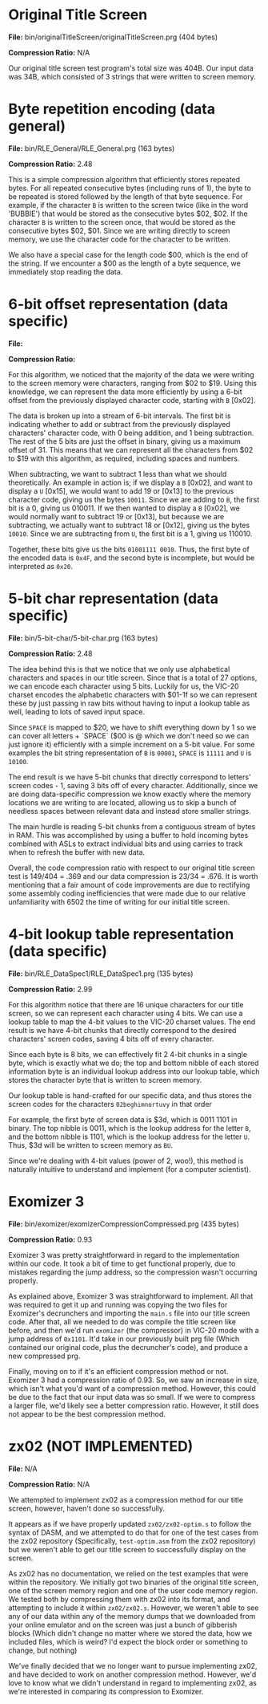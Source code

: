 # Original Title Screen

**File:** bin/originalTitleScreen/originalTitleScreen.prg (404 bytes)

**Compression Ratio:** N/A

Our original title screen test program's total size was 404B. Our input data was
34B, which consisted of 3 strings that were written to screen memory.

# Byte repetition encoding (data general)

**File:** bin/RLE_General/RLE_General.prg (163 bytes)

**Compression Ratio:** 2.48

This is a simple compression algorithm that efficiently stores repeated bytes.  For all repeated consecutive bytes (including runs of 1), the byte to be repeated is stored followed by the length of that byte sequence.  For example, if the character `B` is written to the screen twice (like in the word 'BUBBIE') that would be stored as the consecutive bytes $02, $02.  If the character `B` is written to the screen once, that would be stored as the consecutive bytes $02, $01.  Since we are writing directly to screen memory, we use the character code for the character to be written.

We also have a special case for the length code $00, which is the end of the string.  If we encounter a $00 as the length of a byte sequence, we immediately stop reading the data.

# 6-bit offset representation (data specific)

**File:** 

**Compression Ratio:** 

For this algorithm, we noticed that the majority of the data we were writing to the screen memory were characters, ranging from $02 to $19.  Using this knowledge, we can represent the data more efficiently by using a 6-bit offset from the previously displayed character code, starting with `B` [0x02].

The data is broken up into a stream of 6-bit intervals.  The first bit is indicating whether to add or subtract from the previously displayed characters' character code, with 0 being addition, and 1 being subtraction.  The rest of the 5 bits are just the offset in binary, giving us a maximum offset of 31.  This means that we can represent all the characters from $02 to $19 with this algorithm, as required, including spaces and numbers.

When subtracting, we want to subtract 1 less than what we should theoretically.  An example in action is; if we display a `B` [0x02], and want to display a `U` [0x15], we would want to add 19 or [0x13] to the previous character code, giving us the bytes `10011`.  Since we are adding to `B`, the first bit is a 0, giving us 010011.  If we then wanted to display a `B` [0x02], we would normally want to subtract 19 or [0x13], but because we are subtracting, we actually want to subtract 18 or [0x12], giving us the bytes `10010`.  Since we are subtracting from `U`, the first bit is a 1, giving us 110010.

Together, these bits give us the bits `01001111 0010`.  Thus, the first byte of the encoded data is `0x4F`, and the second byte is incomplete, but would be interpreted as `0x20`.

# 5-bit char representation (data specific)

**File:** bin/5-bit-char/5-bit-char.prg (163 bytes)

**Compression Ratio:** 2.48

The idea behind this is that we notice that we only use alphabetical characters and spaces in our title screen. Since that is a total of 27 options, we can encode each character using 5 bits. Luckily for us, the VIC-20 charset encodes the alphabetic characters with $01-1f so we can represent these by just passing in raw bits without having to input a lookup table as well, leading to lots of saved input space.

Since `SPACE` is mapped to $20, we have to shift everything down by 1 so we can cover all letters + `SPACE` ($00 is @ which we don't need so we can just ignore it) efficiently with a simple increment on a 5-bit value. For some examples the bit string representation of `B` is `00001`, `SPACE` is `11111` and `U` is `10100`.

The end result is we have 5-bit chunks that directly correspond to letters' screen codes - 1, saving 3 bits off of every character. Additionally, since we are doing data-specific compression we know exactly where the memory locations we are writing to are located, allowing us to skip a bunch of needless spaces between relevant data and instead store smaller strings.

The main hurdle is reading 5-bit chunks from a contiguous stream of bytes in RAM. This was accomplished by using a buffer to hold incoming bytes combined with ASLs to extract individual bits and using carries to track when to refresh the buffer with new data.

Overall, the code compression ratio with respect to our original title screen test is 149/404 = .369 and our data compression is 23/34 = .676. It is worth mentioning that a fair amount of code improvements are due to rectifying some assembly coding inefficiencies that were made due to our relative unfamiliarity with 6502 the time of writing for our initial title screen.

# 4-bit lookup table representation (data specific)

**File:** bin/RLE_DataSpec1/RLE_DataSpec1.prg (135 bytes)

**Compression Ratio:** 2.99

For this algorithm notice that there are 16 unique characters for our title screen, so we can represent each character using 4 bits. We can use a lookup table to map the 4-bit values to the VIC-20 charset values. The end result is we have 4-bit chunks that directly correspond to the desired characters' screen codes, saving 4 bits off of every character.

Since each byte is 8 bits, we can effectively fit 2 4-bit chunks in a single byte, which is exactly what we do; the top and bottom nibble of each stored information byte is an individual lookup address into our lookup table, which stores the character byte that is written to screen memory.

Our lookup table is hand-crafted for our specific data, and thus stores the screen codes for the characters `02beghimnortuvy` in that order

For example, the first byte of screen data is $3d, which is 0011 1101 in binary. The top nibble is 0011, which is the lookup address for the letter `B`, and the bottom nibble is 1101, which is the lookup address for the letter `U`.  Thus, $3d will be written to screen memory as `BU`.

Since we're dealing with 4-bit values (power of 2, woo!), this method is naturally intuitive to understand and implement (for a computer scientist).

# Exomizer 3

**File:** bin/exomizer/exomizerCompressionCompressed.prg (435 bytes)

**Compression Ratio:** 0.93

Exomizer 3 was pretty straightforward in regard to the implementation within our code. It took a bit of time to get functional properly, due to mistakes regarding the jump address, so the compression wasn't occurring properly.

As explained above, Exomizer 3 was straightforward to implement. All that was required to get it up and running was copying the two files for Exomizer's decrunchers and importing the `main.s` file into our title screen code. After that, all we needed to do was compile the title screen like before, and then we'd run `exomizer` (the compressor) in VIC-20 mode with a jump address of `0x1101`. It'd take in our previously built prg file (Which contained our original code, plus the decruncher's code), and produce a new compressed prg.

Finally, moving on to if it's an efficient compression method or not. Exomizer 3 had a compression ratio of 0.93. So, we saw an increase in size, which isn't what you'd want of a compression method. However, this could be due to the fact that our input data was so small. If we were to compress a larger file, we'd likely see a better compression ratio. However, it still does not appear to be the best compression method.

# zx02 (NOT IMPLEMENTED)

**File:** N/A

**Compression Ratio:** N/A

We attempted to implement zx02 as a compression method for our title screen, however, haven't done so successfully. 

It appears as if we have properly updated `zx02/zx02-optim.s` to follow the syntax of DASM, and we attempted to do that for one of the test cases from the zx02 repository (Specifically, `test-optim.asm` from the zx02 repository) but we weren't able to get our title screen to successfully display on the screen.

As zx02 has no documentation, we relied on the test examples that were within the repository. We initially got two binaries of the original title screen, one of the screen memory region and one of the user code memory region. We tested both by compressing them with zx02 into its format, and attempting to include it within `zx02/zx02.s`. However, we weren't able to see any of our data within any of the memory dumps that we downloaded from your online emulator and on the screen was just a bunch of gibberish blocks (Which didn't change no matter where we stored the data, how we included files, which is weird? I'd expect the block order or something to change, but nothing)

We've finally decided that we no longer want to pursue implementing zx02, and have decided to work on another compression method. However, we'd love to know what we didn't understand in regard to implementing zx02, as we're interested in comparing its compression to Exomizer.